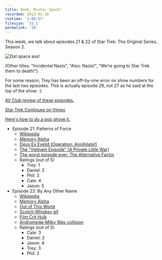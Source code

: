 ```yaml
---
title: Oooh, Mister Spock!
recorded: 2013-01-10
runtime: '1:08:57'
filesize: '33.1'
permalink: '28'
---
```


This week, we talk about episodes 21 & 22 of Star Trek: The Original Series, Season 2.

![Dat space ass!](http://jawgrind.s3.amazonaws.com/Jawgrind-Episode-28.jpg)

(Other titles: "Incidental Nazis", "Also: Nazis!", "We're going to Star Trek them to death!")

For some reason, Trey has been an off-by-one error on show numbers for the last two episodes. This is actually episode 28, not 27 as he said at the top of the show. :(

[AV Club review of these episodes.](http://www.avclub.com/articles/patterns-of-force-by-any-other-name,30760/)

[Star Trek Continues on Vimeo](https://vimeo.com/startrekcontinues)

[Here's how to do a pop shove it.](https://www.youtube.com/watch?v=eDEfrS1_4Tg)

- Episode 21: Patterns of Force
    - [Wikipedia](http://en.wikipedia.org/wiki/Patterns_of_Force_(Star_Trek:_The_Original_Series))
    - [Memory Alpha](http://en.memory-alpha.org/wiki/Patterns_of_Force_(episode))
    - [Deus Ex Eyelid (Operation: Annihilate!)](/17)
    - [The "Vietnam Episode" (A Private Little War)](/27)
    - [The worst episode ever: The Alternative Factor](/17)
    - Ratings (out of 5)
        - Trey: 1
        - Daniel: 2
        - Phil: 3
        - Cale: 4
        - Jason: 5
- Episode 22: By Any Other Name
    - [Wikipedia](http://en.wikipedia.org/wiki/By_Any_Other_Name)
    - [Memory Alpha](http://en.memory-alpha.org/wiki/By_Any_Other_Name_(episode))
    - [Out of This World](http://en.wikipedia.org/wiki/Out_of_This_World_(TV_series))
    - [Scotch Whiskey gif](https://mltshp.com/p/NQ7Z)
    - [Film Crit Hulk](http://badassdigest.com/category/film-crit-hulk-smash)
    - [Andromeda–Milky Way collision](http://en.wikipedia.org/wiki/Andromeda-Milky_Way_collision)
    - Ratings (out of 5)
        - Cale: 3
        - Daniel: 2
        - Jason: 4
        - Trey: 3
        - Phil: 3
